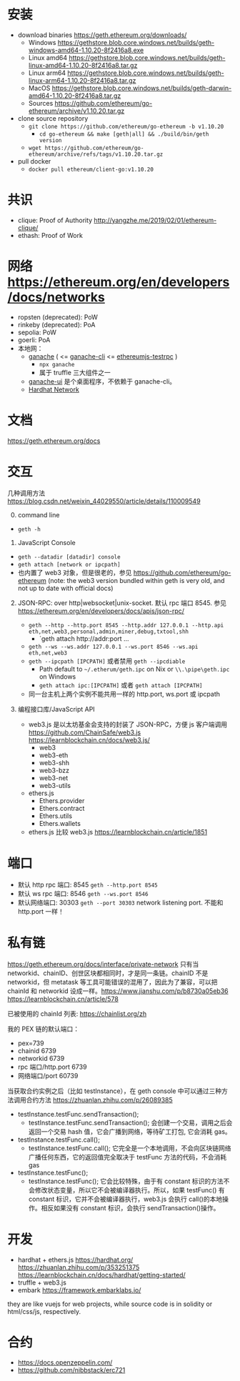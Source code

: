 # 安装

- download binaries <https://geth.ethereum.org/downloads/>
  - Windows <https://gethstore.blob.core.windows.net/builds/geth-windows-amd64-1.10.20-8f2416a8.exe>
  - Linux amd64 <https://gethstore.blob.core.windows.net/builds/geth-linux-amd64-1.10.20-8f2416a8.tar.gz>
  - Linux arm64 <https://gethstore.blob.core.windows.net/builds/geth-linux-arm64-1.10.20-8f2416a8.tar.gz>
  - MacOS <https://gethstore.blob.core.windows.net/builds/geth-darwin-amd64-1.10.20-8f2416a8.tar.gz>
  - Sources <https://github.com/ethereum/go-ethereum/archive/v1.10.20.tar.gz>
- clone source repository
  - `git clone https://github.com/ethereum/go-ethereum -b v1.10.20`
    - `cd go-ethereum && make [geth|all] && ./build/bin/geth version`
  - `wget https://github.com/ethereum/go-ethereum/archive/refs/tags/v1.10.20.tar.gz`
- pull docker
  - `docker pull ethereum/client-go:v1.10.20`

# 共识

- clique: Proof of Authority <http://yangzhe.me/2019/02/01/ethereum-clique/>
- ethash: Proof of Work

# 网络 <https://ethereum.org/en/developers/docs/networks>

- ropsten (deprecated): PoW
- rinkeby (deprecated): PoA
- sepolia: PoW
- goerli: PoA
- 本地网：
  - [ganache](https://github.com/trufflesuite/ganache) ( <= [ganache-cli](https://github.com/trufflesuite/ganache-cli-archive) <= [ethereumjs-testrpc](https://github.com/ethereumjs/testrpc) )
    - `npx ganache`
    - 属于 truffle 三大组件之一
  - [ganache-ui](https://github.com/trufflesuite/ganache-ui) 是个桌面程序，不依赖于 ganache-cli。
  - [Hardhat Network](https://hardhat.org/hardhat-network)

# 文档

https://geth.ethereum.org/docs

# 交互

几种调用方法 <https://blog.csdn.net/weixin_44029550/article/details/110009549>

0. command line

- `geth -h`

1. JavaScript Console

- `geth --datadir [datadir] console`
- `geth attach [network or ipcpath]`
- 也内置了 web3 对象，但是很老的，参见 <https://github.com/ethereum/go-ethereum> (note: the web3 version bundled within geth is very old, and not up to date with official docs)

2. JSON-RPC: over http|websocket|unix-socket. 默认 rpc 端口 8545. 参见 <https://ethereum.org/en/developers/docs/apis/json-rpc/>

   - `geth --http --http.port 8545 --http.addr 127.0.0.1 --http.api eth,net,web3,personal,admin,miner,debug,txtool,shh`
     - `geth attach http://addr:port ...
   - `geth --ws --ws.addr 127.0.0.1 --ws.port 8546 --ws.api eth,net,web3`
   - `geth --ipcpath [IPCPATH]` 或者禁用 `geth --ipcdiable`
     - Path default to `~/.etherum/geth.ipc` on Nix or `\\.\pipe\geth.ipc` on Windows
     - `geth attach ipc:[IPCPATH]` 或者 `geth attach [IPCPATH]`
   - 同一台主机上两个实例不能共用一样的 http.port, ws.port 或 ipcpath

3. 编程接口库/JavaScript API
   - web3.js 是以太坊基金会支持的封装了 JSON-RPC，方便 js 客户端调用 <https://github.com/ChainSafe/web3.js> <https://learnblockchain.cn/docs/web3.js/>
     - web3
     - web3-eth
     - web3-shh
     - web3-bzz
     - web3-net
     - web3-utils
   - ethers.js
     - Ethers.provider
     - Ethers.contract
     - Ethers.utils
     - Ethers.wallets
   - ethers.js 比较 web3.js <https://learnblockchain.cn/article/1851>

# 端口

- 默认 http rpc 端口: 8545 `geth --http.port 8545`
- 默认 ws rpc 端口: 8546 `geth --ws.port 8546`
- 默认网络端口: 30303 `geth --port 30303` network listening port. 不能和 http.port 一样！

# 私有链

https://geth.ethereum.org/docs/interface/private-network
只有当 networkid、chainID、创世区块都相同时，才是同一条链。chainID 不是 networkid，但 metatask 等工具可能错误的混用了，因此为了兼容，可以把 chainId 和 networkid 设成一样。<https://www.jianshu.com/p/b8730a05eb36> <https://learnblockchain.cn/article/578>

已被使用的 chainId 列表: <https://chainlist.org/zh>

我的 PEX 链的默认端口：

- pex=739
- chainid 6739
- networkid 6739
- rpc 端口/http.port 6739
- 网络端口/port 60739

当获取合约实例之后（比如 testInstance），在 geth console 中可以通过三种方法调用合约方法 <https://zhuanlan.zhihu.com/p/26089385>

- testInstance.testFunc.sendTransaction();
  - testInstance.testFunc.sendTransaction(); 会创建一个交易，调用之后会返回一个交易 hash 值，它会广播到网络，等待矿工打包, 它会消耗 gas。
- testInstance.testFunc.call();
  - testInstance.testFunc.call(); 它完全是一个本地调用，不会向区块链网络广播任何东西，它的返回值完全取决于 testFunc 方法的代码，不会消耗 gas
- testInstance.testFunc();
  - testInstance.testFunc(); 它会比较特殊，由于有 constant 标识的方法不会修改状态变量，所以它不会被编译器执行。所以，如果 testFunc() 有 constant 标识，它并不会被编译器执行，web3.js 会执行 call()的本地操作。相反如果没有 constant 标识，会执行 sendTransaction()操作。

# 开发

- hardhat + ethers.js <https://hardhat.org/> <https://zhuanlan.zhihu.com/p/353251375> <https://learnblockchain.cn/docs/hardhat/getting-started/>
- truffle + web3.js
- embark <https://framework.embarklabs.io/>

they are like vuejs for web projects, while source code is in solidity or html/css/js, respectively.

# 合约

- <https://docs.openzeppelin.com/>
- <https://github.com/nibbstack/erc721>
